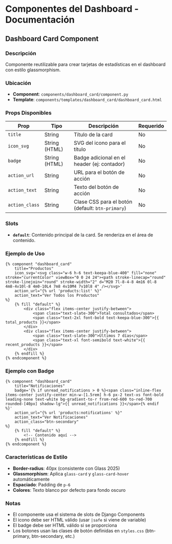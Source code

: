 # Componentes del Dashboard - Documentación

## Dashboard Card Component

### Descripción
Componente reutilizable para crear tarjetas de estadísticas en el dashboard con estilo glassmorphism.

### Ubicación
- **Component**: `components/dashboard_card/component.py`
- **Template**: `components/templates/dashboard_card/dashboard_card.html`

### Props Disponibles

| Prop | Tipo | Descripción | Requerido |
|------|------|-------------|-----------|
| `title` | String | Título de la card | No |
| `icon_svg` | String (HTML) | SVG del icono para el título | No |
| `badge` | String (HTML) | Badge adicional en el header (ej: contador) | No |
| `action_url` | String | URL para el botón de acción | No |
| `action_text` | String | Texto del botón de acción | No |
| `action_class` | String | Clase CSS para el botón (default: `btn-primary`) | No |

### Slots

- **`default`**: Contenido principal de la card. Se renderiza en el área de contenido.

### Ejemplo de Uso

```django
{% component "dashboard_card" 
    title="Productos" 
    icon_svg='<svg class="w-6 h-6 text-keepa-blue-400" fill="none" stroke="currentColor" viewBox="0 0 24 24"><path stroke-linecap="round" stroke-linejoin="round" stroke-width="2" d="M20 7l-8-4-8 4m16 0l-8 4m8-4v10l-8 4m0-10L4 7m8 4v10M4 7v10l8 4" /></svg>'
    action_url="{% url 'products:list' %}"
    action_text="Ver Todos los Productos"
%}
    {% fill "default" %}
        <div class="flex items-center justify-between">
            <span class="text-slate-300">Total consultados</span>
            <span class="text-2xl font-bold text-keepa-blue-300">{{ total_products }}</span>
        </div>
        <div class="flex items-center justify-between">
            <span class="text-slate-300">Últimos 7 días</span>
            <span class="text-xl font-semibold text-white">{{ recent_products }}</span>
        </div>
    {% endfill %}
{% endcomponent %}
```

### Ejemplo con Badge

```django
{% component "dashboard_card" 
    title="Notificaciones"
    badge='{% if unread_notifications > 0 %}<span class="inline-flex items-center justify-center min-w-[1.5rem] h-6 px-2 text-xs font-bold leading-none text-white bg-gradient-to-r from-red-600 to-red-700 rounded-[40px] shadow-lg">{{ unread_notifications }}</span>{% endif %}'
    action_url="{% url 'products:notifications' %}"
    action_text="Ver Notificaciones"
    action_class="btn-secondary"
%}
    {% fill "default" %}
        <!-- Contenido aquí -->
    {% endfill %}
{% endcomponent %}
```

### Características de Estilo

- **Border-radius**: 40px (consistente con Glass 2025)
- **Glassmorphism**: Aplica `glass-card` y `glass-card-hover` automáticamente
- **Espaciado**: Padding de `p-6`
- **Colores**: Texto blanco por defecto para fondo oscuro

### Notas

- El componente usa el sistema de slots de Django Components
- El icono debe ser HTML válido (usar `|safe` si viene de variable)
- El badge debe ser HTML válido si se proporciona
- Los botones usan las clases de botón definidas en `styles.css` (btn-primary, btn-secondary, etc.)


